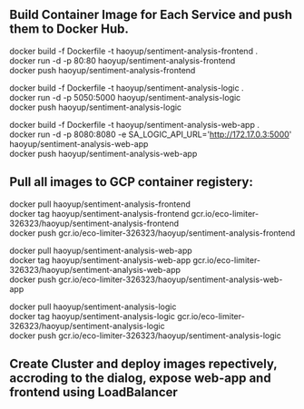 ## Build Container Image for Each Service and push them to Docker Hub.  
  
docker build -f Dockerfile -t haoyup/sentiment-analysis-frontend .  
docker run -d -p 80:80 haoyup/sentiment-analysis-frontend  
docker push haoyup/sentiment-analysis-frontend  
 
docker build -f Dockerfile -t haoyup/sentiment-analysis-logic .  
docker run -d -p 5050:5000 haoyup/sentiment-analysis-logic  
docker push haoyup/sentiment-analysis-logic  

docker build -f Dockerfile -t haoyup/sentiment-analysis-web-app .  
docker run -d -p 8080:8080 -e SA_LOGIC_API_URL='http://172.17.0.3:5000' haoyup/sentiment-analysis-web-app    
docker push haoyup/sentiment-analysis-web-app  
  
## Pull all images to GCP container registery:  

docker pull haoyup/sentiment-analysis-frontend  
docker tag haoyup/sentiment-analysis-frontend gcr.io/eco-limiter-326323/haoyup/sentiment-analysis-frontend  
docker push gcr.io/eco-limiter-326323/haoyup/sentiment-analysis-frontend  
  
docker pull haoyup/sentiment-analysis-web-app  
docker tag haoyup/sentiment-analysis-web-app gcr.io/eco-limiter-326323/haoyup/sentiment-analysis-web-app  
docker push gcr.io/eco-limiter-326323/haoyup/sentiment-analysis-web-app  
  

docker pull haoyup/sentiment-analysis-logic  
docker tag haoyup/sentiment-analysis-logic gcr.io/eco-limiter-326323/haoyup/sentiment-analysis-logic  
docker push gcr.io/eco-limiter-326323/haoyup/sentiment-analysis-logic  
  
## Create Cluster and deploy images repectively, accroding to the dialog, expose web-app and frontend using LoadBalancer  
